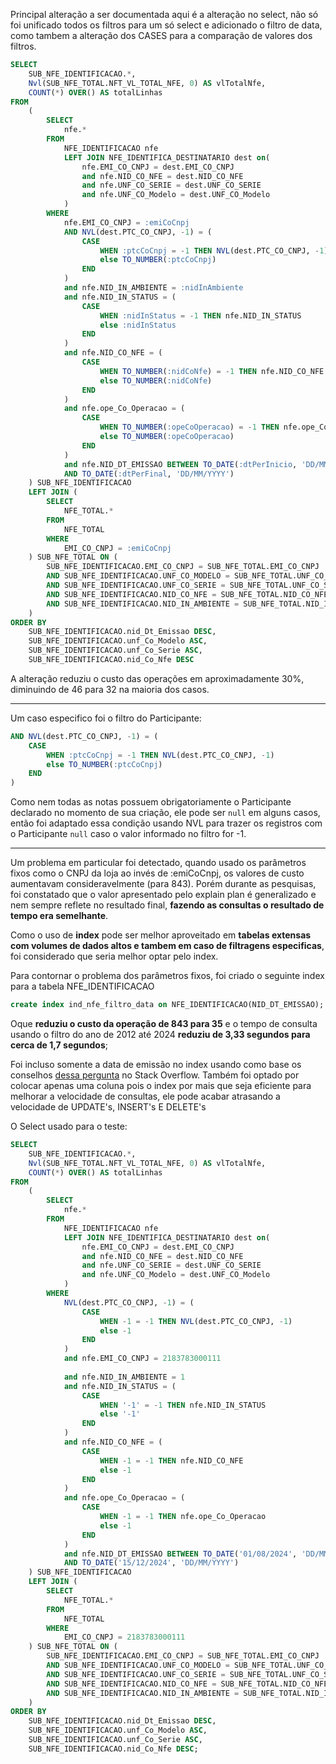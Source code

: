 Principal alteração a ser documentada aqui é a alteração no select, não só foi unificado todos os filtros para um só select e adicionado o filtro de data, como tambem a alteração dos CASES para a comparação de valores dos filtros.

``` sql
SELECT
    SUB_NFE_IDENTIFICACAO.*,
    Nvl(SUB_NFE_TOTAL.NFT_VL_TOTAL_NFE, 0) AS vlTotalNfe,
    COUNT(*) OVER() AS totalLinhas
FROM
    (
        SELECT
            nfe.*
        FROM
            NFE_IDENTIFICACAO nfe
            LEFT JOIN NFE_IDENTIFICA_DESTINATARIO dest on(
                nfe.EMI_CO_CNPJ = dest.EMI_CO_CNPJ
                and nfe.NID_CO_NFE = dest.NID_CO_NFE
                and nfe.UNF_CO_SERIE = dest.UNF_CO_SERIE
                and nfe.UNF_CO_Modelo = dest.UNF_CO_Modelo
            )
        WHERE
            nfe.EMI_CO_CNPJ = :emiCoCnpj
            AND NVL(dest.PTC_CO_CNPJ, -1) = (
                CASE
                    WHEN :ptcCoCnpj = -1 THEN NVL(dest.PTC_CO_CNPJ, -1)
                    else TO_NUMBER(:ptcCoCnpj)
                END
            )
            and nfe.NID_IN_AMBIENTE = :nidInAmbiente
            and nfe.NID_IN_STATUS = (
                CASE
                    WHEN :nidInStatus = -1 THEN nfe.NID_IN_STATUS
                    else :nidInStatus
                END
            )
            and nfe.NID_CO_NFE = (
                CASE
                    WHEN TO_NUMBER(:nidCoNfe) = -1 THEN nfe.NID_CO_NFE
                    else TO_NUMBER(:nidCoNfe)
                END
            )
            and nfe.ope_Co_Operacao = (
                CASE
                    WHEN TO_NUMBER(:opeCoOperacao) = -1 THEN nfe.ope_Co_Operacao
                    else TO_NUMBER(:opeCoOperacao)
                END
            )
            and nfe.NID_DT_EMISSAO BETWEEN TO_DATE(:dtPerInicio, 'DD/MM/YYYY')
            AND TO_DATE(:dtPerFinal, 'DD/MM/YYYY')
    ) SUB_NFE_IDENTIFICACAO
    LEFT JOIN (
        SELECT
            NFE_TOTAL.*
        FROM
            NFE_TOTAL
        WHERE
            EMI_CO_CNPJ = :emiCoCnpj
    ) SUB_NFE_TOTAL ON (
        SUB_NFE_IDENTIFICACAO.EMI_CO_CNPJ = SUB_NFE_TOTAL.EMI_CO_CNPJ
        AND SUB_NFE_IDENTIFICACAO.UNF_CO_MODELO = SUB_NFE_TOTAL.UNF_CO_MODELO
        AND SUB_NFE_IDENTIFICACAO.UNF_CO_SERIE = SUB_NFE_TOTAL.UNF_CO_SERIE
        AND SUB_NFE_IDENTIFICACAO.NID_CO_NFE = SUB_NFE_TOTAL.NID_CO_NFE
        AND SUB_NFE_IDENTIFICACAO.NID_IN_AMBIENTE = SUB_NFE_TOTAL.NID_IN_AMBIENTE
    )
ORDER BY
    SUB_NFE_IDENTIFICACAO.nid_Dt_Emissao DESC,
    SUB_NFE_IDENTIFICACAO.unf_Co_Modelo ASC,
    SUB_NFE_IDENTIFICACAO.unf_Co_Serie ASC,
    SUB_NFE_IDENTIFICACAO.nid_Co_Nfe DESC
```

A alteração reduziu o custo das operações em aproximadamente 30%, diminuindo de 46 para 32 na maioria dos casos.

---
Um caso especifico foi o filtro do Participante:
``` sql
AND NVL(dest.PTC_CO_CNPJ, -1) = (
	CASE
		WHEN :ptcCoCnpj = -1 THEN NVL(dest.PTC_CO_CNPJ, -1)
		else TO_NUMBER(:ptcCoCnpj)
	END
)
```

Como nem todas as notas possuem obrigatoriamente o Participante declarado no momento de sua criação, ele pode ser `null` em alguns casos, então foi adaptado essa condição usando NVL para trazer os registros com o Participante `null` caso o valor informado no filtro for -1.

---
Um problema em particular foi detectado, quando usado os parâmetros fixos como o CNPJ da loja ao invés de :emiCoCnpj, os valores de custo aumentavam consideravelmente (para 843). Porém durante as pesquisas, foi constatado que o valor apresentado pelo explain plan é generalizado e nem sempre reflete no resultado final, **fazendo as consultas o resultado de tempo era semelhante**.

Como o uso de **index** pode ser melhor aproveitado em **tabelas extensas com volumes de dados altos e tambem em caso de filtragens especificas**, foi considerado que seria melhor optar pelo index.

Para contornar o problema dos parâmetros fixos, foi criado o seguinte index para a tabela NFE_IDENTIFICACAO
``` sql
create index ind_nfe_filtro_data on NFE_IDENTIFICACAO(NID_DT_EMISSAO);
```

Oque **reduziu o custo da operação de 843 para 35** e o tempo de consulta usando o filtro do ano de 2012 até 2024 **reduziu de 3,33 segundos para cerca de 1,7 segundos**;

Foi incluso somente a data de emissão no index usando como base os conselhos [dessa pergunta](https://stackoverflow.com/a/688006) no Stack Overflow. Também foi optado por colocar apenas uma coluna pois o index por mais que seja eficiente para melhorar a velocidade de consultas, ele pode acabar atrasando a velocidade de UPDATE's, INSERT's E DELETE's

O Select usado para o teste:
```sql
SELECT
    SUB_NFE_IDENTIFICACAO.*,
    Nvl(SUB_NFE_TOTAL.NFT_VL_TOTAL_NFE, 0) AS vlTotalNfe,
    COUNT(*) OVER() AS totalLinhas
FROM
    (
        SELECT
            nfe.*
        FROM
            NFE_IDENTIFICACAO nfe
            LEFT JOIN NFE_IDENTIFICA_DESTINATARIO dest on(
                nfe.EMI_CO_CNPJ = dest.EMI_CO_CNPJ
                and nfe.NID_CO_NFE = dest.NID_CO_NFE
                and nfe.UNF_CO_SERIE = dest.UNF_CO_SERIE
                and nfe.UNF_CO_Modelo = dest.UNF_CO_Modelo
            )
        WHERE
            NVL(dest.PTC_CO_CNPJ, -1) = (
                CASE
                    WHEN -1 = -1 THEN NVL(dest.PTC_CO_CNPJ, -1)
                    else -1
                END
            )
            and nfe.EMI_CO_CNPJ = 2183783000111
            
            and nfe.NID_IN_AMBIENTE = 1
            and nfe.NID_IN_STATUS = (
                CASE
                    WHEN '-1' = -1 THEN nfe.NID_IN_STATUS
                    else '-1'
                END
            )
            and nfe.NID_CO_NFE = (
                CASE
                    WHEN -1 = -1 THEN nfe.NID_CO_NFE
                    else -1
                END
            )
            and nfe.ope_Co_Operacao = (
                CASE
                    WHEN -1 = -1 THEN nfe.ope_Co_Operacao
                    else -1
                END
            )
            and nfe.NID_DT_EMISSAO BETWEEN TO_DATE('01/08/2024', 'DD/MM/YYYY')
            AND TO_DATE('15/12/2024', 'DD/MM/YYYY')
    ) SUB_NFE_IDENTIFICACAO
    LEFT JOIN (
        SELECT
            NFE_TOTAL.*
        FROM
            NFE_TOTAL
        WHERE
            EMI_CO_CNPJ = 2183783000111
    ) SUB_NFE_TOTAL ON (
        SUB_NFE_IDENTIFICACAO.EMI_CO_CNPJ = SUB_NFE_TOTAL.EMI_CO_CNPJ
        AND SUB_NFE_IDENTIFICACAO.UNF_CO_MODELO = SUB_NFE_TOTAL.UNF_CO_MODELO
        AND SUB_NFE_IDENTIFICACAO.UNF_CO_SERIE = SUB_NFE_TOTAL.UNF_CO_SERIE
        AND SUB_NFE_IDENTIFICACAO.NID_CO_NFE = SUB_NFE_TOTAL.NID_CO_NFE
        AND SUB_NFE_IDENTIFICACAO.NID_IN_AMBIENTE = SUB_NFE_TOTAL.NID_IN_AMBIENTE
    )
ORDER BY
    SUB_NFE_IDENTIFICACAO.nid_Dt_Emissao DESC,
    SUB_NFE_IDENTIFICACAO.unf_Co_Modelo ASC,
    SUB_NFE_IDENTIFICACAO.unf_Co_Serie ASC,
    SUB_NFE_IDENTIFICACAO.nid_Co_Nfe DESC;
```
